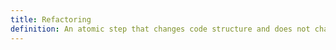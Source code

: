 ```yaml
---
title: Refactoring
definition: An atomic step that changes code structure and does not change behavior.
---
```

